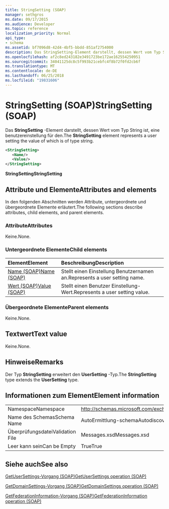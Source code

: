 ```yaml
---
title: StringSetting (SOAP)
manager: sethgros
ms.date: 09/17/2015
ms.audience: Developer
ms.topic: reference
localization_priority: Normal
api_type:
- schema
ms.assetid: bf7096d8-42d4-4bf5-bbdd-851af2754000
description: Das StringSetting-Element darstellt, dessen Wert vom Typ String ist, eine benutzereinstellung für den.
ms.openlocfilehash: af2c8ed243182e3491723be172ae162554250951
ms.sourcegitcommit: 34041125dc8c5f993b21cebfc4f8b72f0fd2cb6f
ms.translationtype: MT
ms.contentlocale: de-DE
ms.lasthandoff: 06/25/2018
ms.locfileid: "19831606"
---
```

# <a name="stringsetting-soap"></a><span data-ttu-id="84dd8-103">StringSetting (SOAP)</span><span class="sxs-lookup"><span data-stu-id="84dd8-103">StringSetting (SOAP)</span></span>

<span data-ttu-id="84dd8-104">Das **StringSetting** -Element darstellt, dessen Wert vom Typ String ist, eine benutzereinstellung für den.</span><span class="sxs-lookup"><span data-stu-id="84dd8-104">The **StringSetting** element represents a user setting the value of which is of type string.</span></span> 
  
```XML
<StringSetting>
   <Name/>
   <Value/>
</StringSetting>
```

 <span data-ttu-id="84dd8-105">**StringSetting**</span><span class="sxs-lookup"><span data-stu-id="84dd8-105">**StringSetting**</span></span>
## <a name="attributes-and-elements"></a><span data-ttu-id="84dd8-106">Attribute und Elemente</span><span class="sxs-lookup"><span data-stu-id="84dd8-106">Attributes and elements</span></span>

<span data-ttu-id="84dd8-107">In den folgenden Abschnitten werden Attribute, untergeordnete und übergeordnete Elemente erläutert.</span><span class="sxs-lookup"><span data-stu-id="84dd8-107">The following sections describe attributes, child elements, and parent elements.</span></span>
  
### <a name="attributes"></a><span data-ttu-id="84dd8-108">Attribute</span><span class="sxs-lookup"><span data-stu-id="84dd8-108">Attributes</span></span>

<span data-ttu-id="84dd8-109">Keine.</span><span class="sxs-lookup"><span data-stu-id="84dd8-109">None.</span></span>
  
### <a name="child-elements"></a><span data-ttu-id="84dd8-110">Untergeordnete Elemente</span><span class="sxs-lookup"><span data-stu-id="84dd8-110">Child elements</span></span>

|<span data-ttu-id="84dd8-111">**Element**</span><span class="sxs-lookup"><span data-stu-id="84dd8-111">**Element**</span></span>|<span data-ttu-id="84dd8-112">**Beschreibung**</span><span class="sxs-lookup"><span data-stu-id="84dd8-112">**Description**</span></span>|
|:-----|:-----|
|[<span data-ttu-id="84dd8-113">Name (SOAP)</span><span class="sxs-lookup"><span data-stu-id="84dd8-113">Name (SOAP)</span></span>](name-soap.md) <br/> |<span data-ttu-id="84dd8-114">Stellt einen Einstellung Benutzernamen an.</span><span class="sxs-lookup"><span data-stu-id="84dd8-114">Represents a user setting name.</span></span>  <br/> |
|[<span data-ttu-id="84dd8-115">Wert (SOAP)</span><span class="sxs-lookup"><span data-stu-id="84dd8-115">Value (SOAP)</span></span>](value-soap.md) <br/> |<span data-ttu-id="84dd8-116">Stellt einen Benutzer Einstellung-Wert.</span><span class="sxs-lookup"><span data-stu-id="84dd8-116">Represents a user setting value.</span></span>  <br/> |
   
### <a name="parent-elements"></a><span data-ttu-id="84dd8-117">Übergeordnete Elemente</span><span class="sxs-lookup"><span data-stu-id="84dd8-117">Parent elements</span></span>

<span data-ttu-id="84dd8-118">Keine.</span><span class="sxs-lookup"><span data-stu-id="84dd8-118">None.</span></span>
  
## <a name="text-value"></a><span data-ttu-id="84dd8-119">Textwert</span><span class="sxs-lookup"><span data-stu-id="84dd8-119">Text value</span></span>

<span data-ttu-id="84dd8-120">Keine.</span><span class="sxs-lookup"><span data-stu-id="84dd8-120">None.</span></span>
  
## <a name="remarks"></a><span data-ttu-id="84dd8-121">Hinweise</span><span class="sxs-lookup"><span data-stu-id="84dd8-121">Remarks</span></span>

<span data-ttu-id="84dd8-122">Der Typ **StringSetting** erweitert den **UserSetting** -Typ.</span><span class="sxs-lookup"><span data-stu-id="84dd8-122">The **StringSetting** type extends the **UserSetting** type.</span></span> 
  
## <a name="element-information"></a><span data-ttu-id="84dd8-123">Informationen zum Element</span><span class="sxs-lookup"><span data-stu-id="84dd8-123">Element information</span></span>

|||
|:-----|:-----|
|<span data-ttu-id="84dd8-124">Namespace</span><span class="sxs-lookup"><span data-stu-id="84dd8-124">Namespace</span></span>  <br/> |http://schemas.microsoft.com/exchange/2010/Autodiscover  <br/> |
|<span data-ttu-id="84dd8-125">Name des Schemas</span><span class="sxs-lookup"><span data-stu-id="84dd8-125">Schema Name</span></span>  <br/> |<span data-ttu-id="84dd8-126">AutoErmittlung-schema</span><span class="sxs-lookup"><span data-stu-id="84dd8-126">Autodiscover schema</span></span>  <br/> |
|<span data-ttu-id="84dd8-127">Überprüfungsdatei</span><span class="sxs-lookup"><span data-stu-id="84dd8-127">Validation File</span></span>  <br/> |<span data-ttu-id="84dd8-128">Messages.xsd</span><span class="sxs-lookup"><span data-stu-id="84dd8-128">Messages.xsd</span></span>  <br/> |
|<span data-ttu-id="84dd8-129">Leer kann sein</span><span class="sxs-lookup"><span data-stu-id="84dd8-129">Can be Empty</span></span>  <br/> |<span data-ttu-id="84dd8-130">True</span><span class="sxs-lookup"><span data-stu-id="84dd8-130">True</span></span>  <br/> |
   
## <a name="see-also"></a><span data-ttu-id="84dd8-131">Siehe auch</span><span class="sxs-lookup"><span data-stu-id="84dd8-131">See also</span></span>



[<span data-ttu-id="84dd8-132">GetUserSettings-Vorgang (SOAP)</span><span class="sxs-lookup"><span data-stu-id="84dd8-132">GetUserSettings operation (SOAP)</span></span>](getusersettings-operation-soap.md)
  
[<span data-ttu-id="84dd8-133">GetDomainSettings-Vorgang (SOAP)</span><span class="sxs-lookup"><span data-stu-id="84dd8-133">GetDomainSettings operation (SOAP)</span></span>](getdomainsettings-operation-soap.md)
  
[<span data-ttu-id="84dd8-134">GetFederationInformation-Vorgang (SOAP)</span><span class="sxs-lookup"><span data-stu-id="84dd8-134">GetFederationInformation operation (SOAP)</span></span>](getfederationinformation-operation-soap.md)

